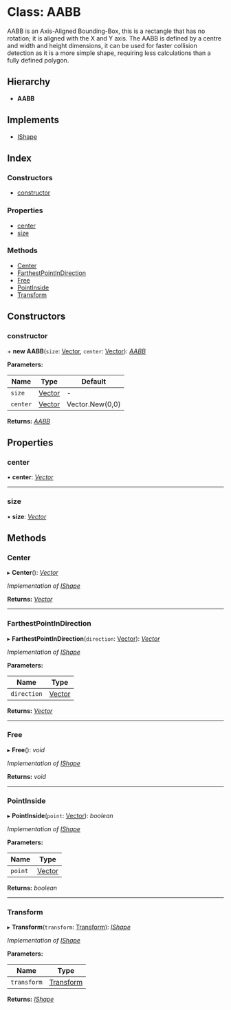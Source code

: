 
# Class: AABB

AABB is an Axis-Aligned Bounding-Box, this is a rectangle that has no
rotation; it is aligned with the X and Y axis.
The AABB is defined by a centre and width and height dimensions, it can
be used for faster collision detection as it is a more simple shape,
requiring less calculations than a fully defined polygon.

## Hierarchy

* **AABB**

## Implements

* [IShape](../interfaces/ishape.md)

## Index

### Constructors

* [constructor](aabb.md#constructor)

### Properties

* [center](aabb.md#center)
* [size](aabb.md#size)

### Methods

* [Center](aabb.md#center)
* [FarthestPointInDirection](aabb.md#farthestpointindirection)
* [Free](aabb.md#free)
* [PointInside](aabb.md#pointinside)
* [Transform](aabb.md#transform)

## Constructors

###  constructor

\+ **new AABB**(`size`: [Vector](vector.md), `center`: [Vector](vector.md)): *[AABB](aabb.md)*

**Parameters:**

Name | Type | Default |
------ | ------ | ------ |
`size` | [Vector](vector.md) | - |
`center` | [Vector](vector.md) | Vector.New(0,0) |

**Returns:** *[AABB](aabb.md)*

## Properties

###  center

• **center**: *[Vector](vector.md)*

___

###  size

• **size**: *[Vector](vector.md)*

## Methods

###  Center

▸ **Center**(): *[Vector](vector.md)*

*Implementation of [IShape](../interfaces/ishape.md)*

**Returns:** *[Vector](vector.md)*

___

###  FarthestPointInDirection

▸ **FarthestPointInDirection**(`direction`: [Vector](vector.md)): *[Vector](vector.md)*

*Implementation of [IShape](../interfaces/ishape.md)*

**Parameters:**

Name | Type |
------ | ------ |
`direction` | [Vector](vector.md) |

**Returns:** *[Vector](vector.md)*

___

###  Free

▸ **Free**(): *void*

*Implementation of [IShape](../interfaces/ishape.md)*

**Returns:** *void*

___

###  PointInside

▸ **PointInside**(`point`: [Vector](vector.md)): *boolean*

*Implementation of [IShape](../interfaces/ishape.md)*

**Parameters:**

Name | Type |
------ | ------ |
`point` | [Vector](vector.md) |

**Returns:** *boolean*

___

###  Transform

▸ **Transform**(`transform`: [Transform](transform.md)): *[IShape](../interfaces/ishape.md)*

*Implementation of [IShape](../interfaces/ishape.md)*

**Parameters:**

Name | Type |
------ | ------ |
`transform` | [Transform](transform.md) |

**Returns:** *[IShape](../interfaces/ishape.md)*
